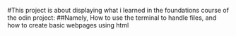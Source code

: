 #This project is about displaying what i learned in the foundations course of the odin project:
##Namely, How to use the terminal to handle files, and how to create basic webpages using html

